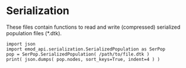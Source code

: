 # Serialization

These files contain functions to read and write (compressed) serialized population files (*.dtk).

```
import json
import emod_api.serialization.SerializedPopulation as SerPop
pop = SerPop.SerializedPopulation( /path/to/file.dtk )
print( json.dumps( pop.nodes, sort_keys=True, indent=4 ) )

```


